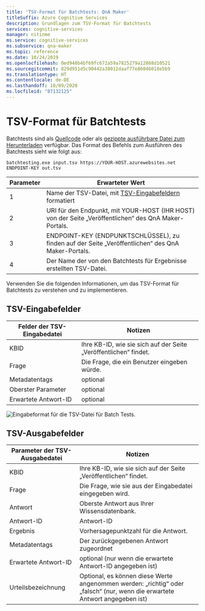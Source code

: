 ```yaml
---
title: 'TSV-Format für Batchtests: QnA Maker'
titleSuffix: Azure Cognitive Services
description: Grundlagen zum TSV-Format für Batchtests
services: cognitive-services
manager: nitinme
ms.service: cognitive-services
ms.subservice: qna-maker
ms.topic: reference
ms.date: 10/24/2019
ms.openlocfilehash: 0ed948b4bf69fc672a59a7825279a12868d10521
ms.sourcegitcommit: 829d951d5c90442a38012daaf77e86046018e5b9
ms.translationtype: HT
ms.contentlocale: de-DE
ms.lasthandoff: 10/09/2020
ms.locfileid: "87132125"
---
```

# <a name="batch-testing-tsv-format"></a>TSV-Format für Batchtests

Batchtests sind als [Quellcode](https://github.com/Azure-Samples/cognitive-services-qnamaker-csharp/tree/master/documentation-samples/batchtesting) oder als [gezippte ausführbare Datei zum Herunterladen](https://aka.ms/qna_btzip) verfügbar. Das Format des Befehls zum Ausführen des Batchtests sieht wie folgt aus:

```console
batchtesting.exe input.tsv https://YOUR-HOST.azurewebsites.net ENDPOINT-KEY out.tsv
```

|Parameter|Erwarteter Wert|
|--|--|
|1|Name der TSV-Datei, mit [TSV-Eingabefeldern](#tsv-input-fields) formatiert|
|2|URI für den Endpunkt, mit YOUR-HOST (IHR HOST) von der Seite „Veröffentlichen“ des QnA Maker-Portals.|
|3|ENDPOINT-KEY (ENDPUNKTSCHLÜSSEL), zu finden auf der Seite „Veröffentlichen“ des QnA Maker-Portals.|
|4|Der Name der von den Batchtests für Ergebnisse erstellten TSV-Datei.|

Verwenden Sie die folgenden Informationen, um das TSV-Format für Batchtests zu verstehen und zu implementieren. 

## <a name="tsv-input-fields"></a>TSV-Eingabefelder

|Felder der TSV-Eingabedatei|Notizen|
|--|--|
|KBID|Ihre KB-ID, wie sie sich auf der Seite „Veröffentlichen“ findet.|
|Frage|Die Frage, die ein Benutzer eingeben würde.|
|Metadatentags|optional|
|Oberster Parameter|optional| 
|Erwartete Antwort-ID|optional|

![Eingabeformat für die TSV-Datei für Batch Tests.](media/batch-test/input-tsv-format-batch-test.png)

## <a name="tsv-output-fields"></a>TSV-Ausgabefelder 

|Parameter der TSV-Ausgabedatei|Notizen|
|--|--|
|KBID|Ihre KB-ID, wie sie sich auf der Seite „Veröffentlichen“ findet.|
|Frage|Die Frage, wie sie aus der Eingabedatei eingegeben wird.|
|Antwort|Oberste Antwort aus Ihrer Wissensdatenbank.|
|Antwort-ID|Antwort-ID|
|Ergebnis|Vorhersagepunktzahl für die Antwort. |
|Metadatentags|Der zurückgegebenen Antwort zugeordnet|
|Erwartete Antwort-ID|optional (nur wenn die erwartete Antwort-ID angegeben ist)|
|Urteilsbezeichnung|Optional, es können diese Werte angenommen werden: „richtig“ oder „falsch“ (nur, wenn die erwartete Antwort angegeben ist)|
